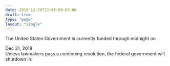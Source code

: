 ```yaml
---
date: 2018-12-20T22:05:09-05:00
draft: true
type: "page"
layout: "single"
---
```


The United States Government is currently funded through midnight on

<div class="tc b">Dec 21, 2018</div>

<div id="unless">Unless lawmakers pass a continuing resolution, the federal government will shutdown in:</div>

<div id="timer"></div>


<script>
// Set the date we're counting down to
var countDownDate = new Date("Dec 21, 2018 23:59:59").getTime(); 
var d = new Date();
var tzOffset = 300 - d.getTimezoneOffset();

//document.write(tzOffset);
// Update the count down every 1 second
var x = setInterval(function() {

  // Get todays date and time
  var now = new Date().getTime();
    
  // Find the distance between now and the count down date
  var distance = countDownDate - now + (1000 * 60 * tzOffset);
    
  // Time calculations for days, hours, minutes and seconds
  var days = Math.floor(distance / (1000 * 60 * 60 * 24));
  var hours = Math.floor((distance % (1000 * 60 * 60 * 24)) / (1000 * 60 * 60));
  var minutes = Math.floor((distance % (1000 * 60 * 60)) / (1000 * 60));
  var seconds = Math.floor((distance % (1000 * 60)) / 1000);
  // Output the result in an element with id="demo"
  document.getElementById("timer").innerHTML = days + "d " + hours + "h "
  + minutes + "m " + seconds + "s ";    
  // If the count down is over, write some text 
  if (distance < 0) {
    clearInterval(x);
    document.getElementById("timer").innerHTML = "NOW";
  }
}, 1000);
</script>

